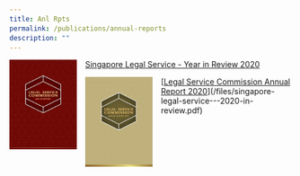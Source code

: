 ```yaml
---
title: Anl Rpts
permalink: /publications/annual-reports
description: ""
---
```

<img src="/images/SLS%20-%20Year%20in%20Review%202020.png" 		 
style="
width:120px; 
height:160px;
float:left;
margin-right:15px"/> [Singapore Legal Service - Year in Review 2020](/files/singapore-legal-service---2020-in-review.pdf)


<img src="/images/LSC%20AR%202020.png" 
style="width:120px; 
height:160px;
float:left;
margin-right:15px"/> [[Legal Service Commission Annual Report 2020]()](/files/singapore-legal-service---2020-in-review.pdf)